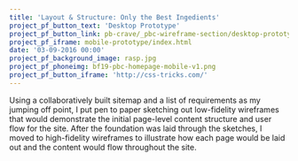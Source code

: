 ```yaml
---
title: 'Layout & Structure: Only the Best Ingedients'
project_pf_button_text: 'Desktop Prototype'
project_pf_button_link: pb-crave/_pbc-wireframe-section/desktop-prototype/index.html
project_pf_iframe: mobile-prototype/index.html
date: '03-09-2016 00:00'
project_pf_background_image: rasp.jpg
project_pf_phoneimg: bf19-pbc-homepage-mobile-v1.png
project_pf_button_iframe: 'http://css-tricks.com/'
---
```


Using a collaboratively built sitemap and a list of requirements as my jumping off point, I put pen to paper sketching out low-fidelity wireframes that would demonstrate the initial page-level content structure and user flow for the site. After the foundation was laid through the sketches, I moved to high-fidelity wireframes to illustrate how each page would be laid out and the content would flow throughout the site.